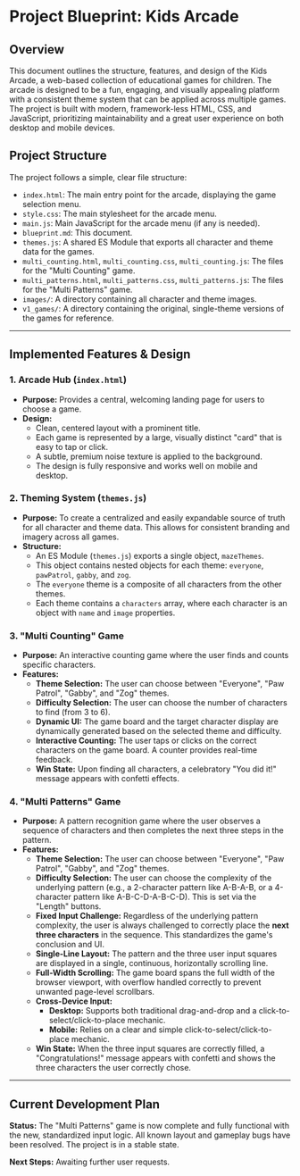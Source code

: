 # Project Blueprint: Kids Arcade

## Overview

This document outlines the structure, features, and design of the Kids Arcade, a web-based collection of educational games for children. The arcade is designed to be a fun, engaging, and visually appealing platform with a consistent theme system that can be applied across multiple games. The project is built with modern, framework-less HTML, CSS, and JavaScript, prioritizing maintainability and a great user experience on both desktop and mobile devices.

## Project Structure

The project follows a simple, clear file structure:

-   `index.html`: The main entry point for the arcade, displaying the game selection menu.
-   `style.css`: The main stylesheet for the arcade menu.
-   `main.js`: Main JavaScript for the arcade menu (if any is needed).
-   `blueprint.md`: This document.
-   `themes.js`: A shared ES Module that exports all character and theme data for the games.
-   `multi_counting.html`, `multi_counting.css`, `multi_counting.js`: The files for the "Multi Counting" game.
-   `multi_patterns.html`, `multi_patterns.css`, `multi_patterns.js`: The files for the "Multi Patterns" game.
-   `images/`: A directory containing all character and theme images.
-   `v1_games/`: A directory containing the original, single-theme versions of the games for reference.

---

## Implemented Features & Design

### 1. Arcade Hub (`index.html`)

-   **Purpose:** Provides a central, welcoming landing page for users to choose a game.
-   **Design:**
    -   Clean, centered layout with a prominent title.
    -   Each game is represented by a large, visually distinct "card" that is easy to tap or click.
    -   A subtle, premium noise texture is applied to the background.
    -   The design is fully responsive and works well on mobile and desktop.

### 2. Theming System (`themes.js`)

-   **Purpose:** To create a centralized and easily expandable source of truth for all character and theme data. This allows for consistent branding and imagery across all games.
-   **Structure:**
    -   An ES Module (`themes.js`) exports a single object, `mazeThemes`.
    -   This object contains nested objects for each theme: `everyone`, `pawPatrol`, `gabby`, and `zog`.
    -   The `everyone` theme is a composite of all characters from the other themes.
    -   Each theme contains a `characters` array, where each character is an object with `name` and `image` properties.

### 3. "Multi Counting" Game

-   **Purpose:** An interactive counting game where the user finds and counts specific characters.
-   **Features:**
    -   **Theme Selection:** The user can choose between "Everyone", "Paw Patrol", "Gabby", and "Zog" themes.
    -   **Difficulty Selection:** The user can choose the number of characters to find (from 3 to 6).
    -   **Dynamic UI:** The game board and the target character display are dynamically generated based on the selected theme and difficulty.
    -   **Interactive Counting:** The user taps or clicks on the correct characters on the game board. A counter provides real-time feedback.
    -   **Win State:** Upon finding all characters, a celebratory "You did it!" message appears with confetti effects.

### 4. "Multi Patterns" Game

-   **Purpose:** A pattern recognition game where the user observes a sequence of characters and then completes the next three steps in the pattern.
-   **Features:**
    -   **Theme Selection:** The user can choose between "Everyone", "Paw Patrol", "Gabby", and "Zog" themes.
    -   **Difficulty Selection:** The user can choose the complexity of the underlying pattern (e.g., a 2-character pattern like A-B-A-B, or a 4-character pattern like A-B-C-D-A-B-C-D). This is set via the "Length" buttons.
    -   **Fixed Input Challenge:** Regardless of the underlying pattern complexity, the user is always challenged to correctly place the **next three characters** in the sequence. This standardizes the game's conclusion and UI.
    -   **Single-Line Layout:** The pattern and the three user input squares are displayed in a single, continuous, horizontally scrolling line.
    -   **Full-Width Scrolling:** The game board spans the full width of the browser viewport, with overflow handled correctly to prevent unwanted page-level scrollbars.
    -   **Cross-Device Input:**
        -   **Desktop:** Supports both traditional drag-and-drop and a click-to-select/click-to-place mechanic.
        -   **Mobile:** Relies on a clear and simple click-to-select/click-to-place mechanic.
    -   **Win State:** When the three input squares are correctly filled, a "Congratulations!" message appears with confetti and shows the three characters the user correctly chose.

---

## Current Development Plan

**Status:** The "Multi Patterns" game is now complete and fully functional with the new, standardized input logic. All known layout and gameplay bugs have been resolved. The project is in a stable state.

**Next Steps:** Awaiting further user requests.
